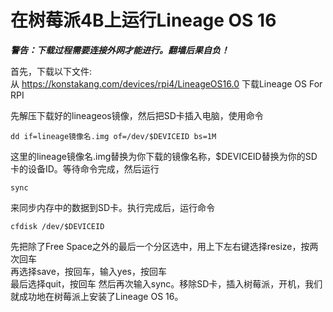 # 在树莓派4B上运行Lineage OS 16

***警告：下载过程需要连接外网才能进行。翻墙后果自负！***

首先，下载以下文件:  
从 <https://konstakang.com/devices/rpi4/LineageOS16.0> 下载Lineage OS For RPI

先解压下载好的lineageos镜像，然后把SD卡插入电脑，使用命令
```
dd if=lineage镜像名.img of=/dev/$DEVICEID bs=1M
```
这里的lineage镜像名.img替换为你下载的镜像名称，$DEVICEID替换为你的SD卡的设备ID。等待命令完成，然后运行
```
sync
```
来同步内存中的数据到SD卡。执行完成后，运行命令
```
cfdisk /dev/$DEVICEID
```
先把除了Free Space之外的最后一个分区选中，用上下左右键选择resize，按两次回车  
再选择save，按回车，输入yes，按回车  
最后选择quit，按回车
然后再次输入sync。移除SD卡，插入树莓派，开机，我们就成功地在树莓派上安装了Lineage OS 16。
